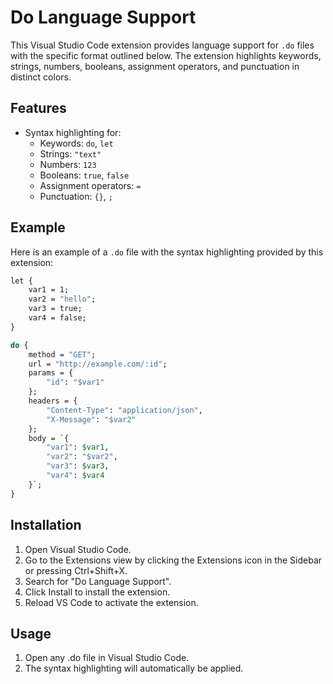 # Do Language Support

This Visual Studio Code extension provides language support for `.do` files with the specific format outlined below. The extension highlights keywords, strings, numbers, booleans, assignment operators, and punctuation in distinct colors.

## Features

- Syntax highlighting for:
  - Keywords: `do`, `let`
  - Strings: `"text"`
  - Numbers: `123`
  - Booleans: `true`, `false`
  - Assignment operators: `=`
  - Punctuation: `{}`, `;`

## Example

Here is an example of a `.do` file with the syntax highlighting provided by this extension:

```do
let {
    var1 = 1;
    var2 = "hello";
    var3 = true;
    var4 = false;
}

do {
    method = "GET";
    url = "http://example.com/:id";
    params = {
        "id": "$var1"
    };
    headers = {
        "Content-Type": "application/json",
        "X-Message": "$var2"
    };
    body = `{
        "var1": $var1,
        "var2": "$var2",
        "var3": $var3,
        "var4": $var4
    }`;
}
```

## Installation

1. Open Visual Studio Code.
2. Go to the Extensions view by clicking the Extensions icon in the Sidebar or pressing Ctrl+Shift+X.
3. Search for "Do Language Support".
4. Click Install to install the extension.
5. Reload VS Code to activate the extension.

## Usage

1. Open any .do file in Visual Studio Code.
2. The syntax highlighting will automatically be applied.
